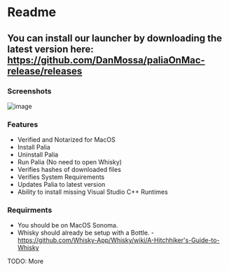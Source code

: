 # Readme

## You can install our launcher by downloading the latest version here: https://github.com/DanMossa/paliaOnMac-release/releases

### Screenshots
![image](https://github.com/DanMossa/paliaOnMac-release/assets/10294777/f08af643-701c-47c4-9a57-a7743f0c6676)



### Features
* Verified and Notarized for MacOS
* Install Palia
* Uninstall Palia
* Run Palia (No need to open Whisky)
* Verifies hashes of downloaded files
* Verifies System Requirements
* Updates Palia to latest version
* Ability to install missing Visual Studio C++ Runtimes

### Requirments
* You should be on MacOS Sonoma.
* Whisky should already be setup with a Bottle. - https://github.com/Whisky-App/Whisky/wiki/A-Hitchhiker's-Guide-to-Whisky
  
TODO: More
